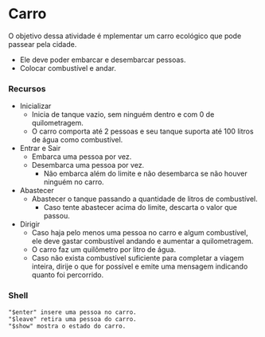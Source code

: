 # Carro

O objetivo dessa atividade é mplementar um carro ecológico que pode passear pela cidade. 
* Ele deve poder embarcar e desembarcar pessoas.
* Colocar combustível e andar.

### Recursos

* Inicializar
  * Inicia de tanque vazio, sem ninguém dentro e com 0 de quilometragem.
  * O carro comporta até 2 pessoas e seu tanque suporta até 100 litros de água como combustível.
* Entrar e Sair
  * Embarca uma pessoa por vez.
  * Desembarca uma pessoa por vez.
    * Não embarca além do limite e não desembarca se não houver ninguém no carro.
* Abastecer
  * Abastecer o tanque passando a quantidade de litros de combustível.
    * Caso tente abastecer acima do limite, descarta o valor que passou.
* Dirigir
  * Caso haja pelo menos uma pessoa no carro e algum combustível, ele deve gastar combustível andando e aumentar a quilometragem.
  * O carro faz um quilômetro por litro de água.
  * Caso não exista combustível suficiente para completar a viagem inteira, dirije o que for possível e emite uma mensagem indicando quanto foi percorrido.

### Shell
```
"$enter" insere uma pessoa no carro.
"$leave" retira uma pessoa do carro.
"$show" mostra o estado do carro.